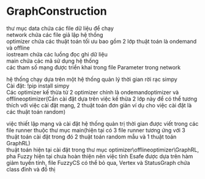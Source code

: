 # GraphConstruction
 
thư mục data chứa các file dữ liệu để chạy  
network chứa các file giả lập hệ thống  
optimizer chứa các thuật toán tối ưu bao gồm 2 lớp thuật toán là ondemand và offline  
iostream chứa các luồng đọc ghi dữ liệu  
main chứa các mã sử dụng hệ thống  
các tham số mạng được triển khai trong file Parameter trong network  
  
hệ thống chạy dựa trên một hệ thống quản lý thời gian rời rạc simpy  
Cài đặt: !pip install simpy  
Các optimizer kế thừa từ 2 optimizer chính là ondemandoptimizer và offlineoptimizer(Cần cài đặt dựa trên việc kế thừa 2 lớp này để có thể tương thích với việc cài đặt mạng, 2 thuật toán đơn giản ví dụ cho việc cài đặt là các thuật toán random)  

việc thiết lập mạng và cài đặt hệ thống quản trị thời gian được viết trong các file runner thuộc thư mục main(hiện tại có 3 file runner tương ứng với 3 thuật toán cài đặt trong đó 2 thuật toán random mẫu và 1 thuật toán GraphRL)  
thuật toán hiện tại cài đặt trong thư mục optimizer\offlineoptimizer\GraphRL, pha Fuzzy hiện tại chưa hoàn thiện nên việc tính Esafe được dựa trên hàm giảm tuyến tính, file FuzzyCS có thể bỏ qua, Vertex và StatusGraph chứa class đỉnh và đồ thị


